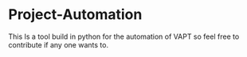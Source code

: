 # Project-Automation
This Is a tool build in python for the automation of VAPT so feel free to contribute if any one wants to.
